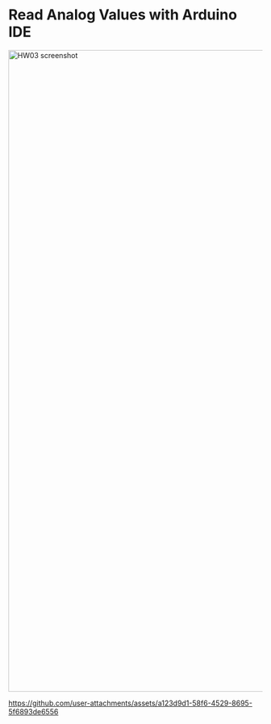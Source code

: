 # Read Analog Values with Arduino IDE
<img width="1272" alt="HW03 screenshot" src="https://github.com/user-attachments/assets/b337480f-50b4-4686-83e4-dfa7e8f25b33" />

https://github.com/user-attachments/assets/a123d9d1-58f6-4529-8695-5f6893de6556
